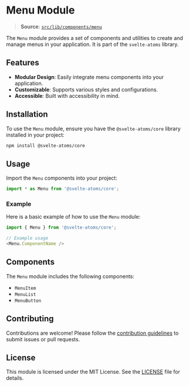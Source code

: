 # Menu Module

> **Source**: [`src/lib/components/menu`](../../src/lib/components/menu)

The `Menu` module provides a set of components and utilities to create and manage menus in your application. It is part of the `svelte-atoms` library.

## Features

- **Modular Design**: Easily integrate menu components into your application.
- **Customizable**: Supports various styles and configurations.
- **Accessible**: Built with accessibility in mind.

## Installation

To use the `Menu` module, ensure you have the `@svelte-atoms/core` library installed in your project:

```bash
npm install @svelte-atoms/core
```

## Usage

Import the `Menu` components into your project:

```typescript
import * as Menu from '@svelte-atoms/core';
```

### Example

Here is a basic example of how to use the `Menu` module:

```typescript
import { Menu } from '@svelte-atoms/core';

// Example usage
<Menu.ComponentName />
```

## Components

The `Menu` module includes the following components:

- `MenuItem`
- `MenuList`
- `MenuButton`

## Contributing

Contributions are welcome! Please follow the [contribution guidelines](../../CONTRIBUTING.md) to submit issues or pull requests.

## License

This module is licensed under the MIT License. See the [LICENSE](../../LICENSE) file for details.
